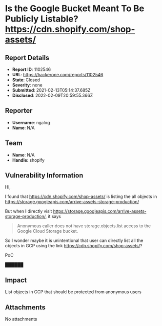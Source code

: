 # Is the Google Bucket Meant To Be Publicly Listable? https://cdn.shopify.com/shop-assets/

## Report Details
- **Report ID**: 1102546
- **URL**: https://hackerone.com/reports/1102546
- **State**: Closed
- **Severity**: none
- **Submitted**: 2021-02-13T05:14:37.685Z
- **Disclosed**: 2022-02-09T20:59:55.366Z

## Reporter
- **Username**: ngalog
- **Name**: N/A

## Team
- **Name**: N/A
- **Handle**: shopify

## Vulnerability Information
Hi,

I found that https://cdn.shopify.com/shop-assets/ is listing the all objects in https://storage.googleapis.com/arrive-assets-storage-production/

But when I directly visit https://storage.googleapis.com/arrive-assets-storage-production/, it says 

>Anonymous caller does not have storage.objects.list access to the Google Cloud Storage bucket.

So I wonder maybe it is unintentional that user can directly list all the objects in GCP using the link https://cdn.shopify.com/shop-assets/?

PoC

██████

## Impact

List objects in GCP that should be protected from anonymous users

## Attachments
No attachments
